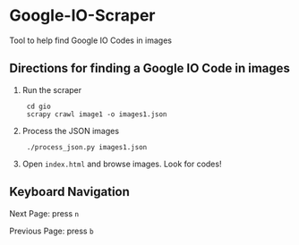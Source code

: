 # Google-IO-Scraper
Tool to help find Google IO Codes in images

## Directions for finding a Google IO Code in images
1. Run the scraper

        cd gio
        scrapy crawl image1 -o images1.json
1. Process the JSON images

        ./process_json.py images1.json
1. Open `index.html` and browse images. Look for codes!

## Keyboard Navigation
Next Page: press `n`

Previous Page: press `b`
